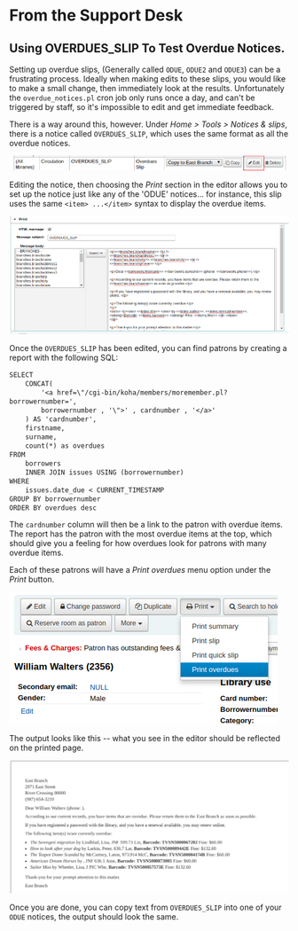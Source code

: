 # From the Support Desk

## Using OVERDUES\_SLIP To Test Overdue Notices.

Setting up overdue slips, (Generally called `ODUE`, `ODUE2` and `ODUE3`)
can be a frustrating process.  Ideally when making edits to these slips,
you would like to make a small change, then immediately look at the
results. Unfortunately the `overdue_notices.pl` cron job only runs once
a day, and can't be triggered by staff, so it's impossible to edit and
get immediate feedback.

There is a way around this, however. Under _Home > Tools > Notices & slips_,
there is a notice called `OVERDUES_SLIP`, which uses the same format as
all the overdue notices.

![](images/edit_link.png)

Editing the notice, then choosing the *Print* section in the editor allows
you to set up the notice just like any of the 'ODUE' notices... for instance,
this slip uses the same `<item> ...</item>` syntax to display the overdue items.

![](images/edit_page.png)

Once the `OVERDUES_SLIP` has been edited, you can find patrons by creating
a report with the following SQL:

    SELECT
        CONCAT(
            '<a href=\"/cgi-bin/koha/members/moremember.pl?borrowernumber=',
            borrowernumber , '\">' , cardnumber , '</a>'
        ) AS 'cardnumber',
        firstname,
        surname,
        count(*) as overdues
    FROM
        borrowers
        INNER JOIN issues USING (borrowernumber)
    WHERE
        issues.date_due < CURRENT_TIMESTAMP
    GROUP BY borrowernumber
    ORDER BY overdues desc

The `cardnumber` column will then be a link to the patron with overdue items. The report
has the patron with the most overdue items at the top, which should give you
a feeling for how overdues look for patrons with many overdue items.

 Each of these patrons will have a *Print overdues* menu option under the *Print* button.

![](images/print_menu.png)

The output looks like this -- what you see in the editor should be
reflected on the printed page.

![](images/print_output.png)

Once you are done, you can copy text from `OVERDUES_SLIP` into one of your `ODUE` notices,
the output should look the same.
